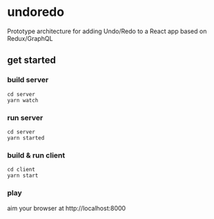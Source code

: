 # undoredo

Prototype architecture for adding Undo/Redo to a React app based on Redux/GraphQL

## get started

### build server
```
cd server
yarn watch
```

### run server
```
cd server
yarn started
```

### build & run client
```
cd client
yarn start
```

### play
aim your browser at http://localhost:8000
